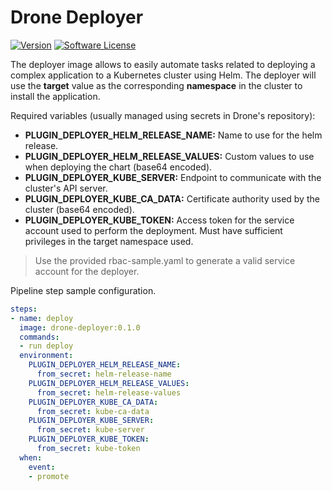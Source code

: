 # Drone Deployer
[![Version](https://img.shields.io/github/tag/bryk-io/drone-deployer.svg)](https://github.com/bryk-io/go-vanity/releases)
[![Software License](https://img.shields.io/badge/license-BSD3-red.svg)](LICENSE)


The deployer image allows to easily automate tasks related to deploying a
complex application to a Kubernetes cluster using Helm. The deployer will
use the __target__ value as the corresponding __namespace__ in the cluster to
install the application.

Required variables (usually managed using secrets in Drone's repository):

- __PLUGIN_DEPLOYER_HELM_RELEASE_NAME:__ Name to use for the helm release.
- __PLUGIN_DEPLOYER_HELM_RELEASE_VALUES:__ Custom values to use when deploying the
  chart (base64 encoded).
- __PLUGIN_DEPLOYER_KUBE_SERVER:__ Endpoint to communicate with the cluster's API server.
- __PLUGIN_DEPLOYER_KUBE_CA_DATA:__ Certificate authority used by the cluster
  (base64 encoded).
- __PLUGIN_DEPLOYER_KUBE_TOKEN:__ Access token for the service account used to perform
  the deployment. Must have sufficient privileges in the target namespace used.

> Use the provided rbac-sample.yaml to generate a valid service account for the deployer.

Pipeline step sample configuration.

```yaml
steps:
- name: deploy
  image: drone-deployer:0.1.0
  commands:
  - run deploy
  environment:
    PLUGIN_DEPLOYER_HELM_RELEASE_NAME:
      from_secret: helm-release-name
    PLUGIN_DEPLOYER_HELM_RELEASE_VALUES:
      from_secret: helm-release-values
    PLUGIN_DEPLOYER_KUBE_CA_DATA:
      from_secret: kube-ca-data
    PLUGIN_DEPLOYER_KUBE_SERVER:
      from_secret: kube-server
    PLUGIN_DEPLOYER_KUBE_TOKEN:
      from_secret: kube-token
  when:
    event:
    - promote
```
